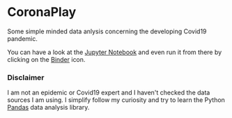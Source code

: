# CoronaPlay

Some simple minded data anlysis concerning the developing Covid19 pandemic.

You can have a look at the [Jupyter Notebook](https://nbviewer.jupyter.org/github/wtkranz/CoronaPlay/blob/master/coronaplay.ipynb) and even run it from there by clicking on the [Binder](https://mybinder.org/) icon.

### Disclaimer
I am not an epidemic or Covid19 expert and I haven't checked the data sources I am using. I simplify follow my curiosity and try to learn the Python [Pandas](https://pandas.pydata.org/) data analysis library.
